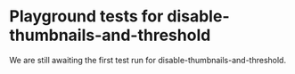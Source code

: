 # Playground tests for disable-thumbnails-and-threshold
We are still awaiting the first test run for disable-thumbnails-and-threshold.
